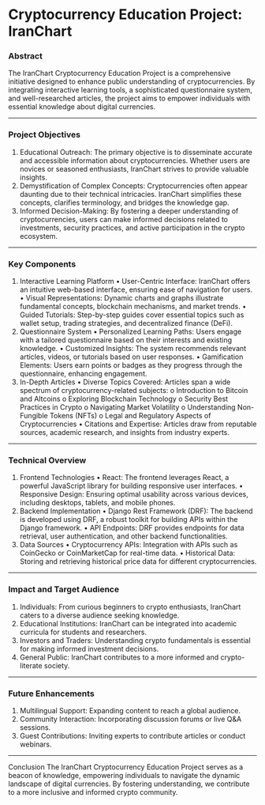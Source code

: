 # Cryptocurrency Education Project: IranChart
### Abstract
The IranChart Cryptocurrency Education Project is a comprehensive initiative designed to enhance public understanding of cryptocurrencies. By integrating interactive learning tools, a sophisticated questionnaire system, and well-researched articles, the project aims to empower individuals with essential knowledge about digital currencies.
________________________________________
### Project Objectives
1.	Educational Outreach: The primary objective is to disseminate accurate and accessible information about cryptocurrencies. Whether users are novices or seasoned enthusiasts, IranChart strives to provide valuable insights.
2.	Demystification of Complex Concepts: Cryptocurrencies often appear daunting due to their technical intricacies. IranChart simplifies these concepts, clarifies terminology, and bridges the knowledge gap.
3.	Informed Decision-Making: By fostering a deeper understanding of cryptocurrencies, users can make informed decisions related to investments, security practices, and active participation in the crypto ecosystem.
________________________________________
### Key Components
1. Interactive Learning Platform
•	User-Centric Interface: IranChart offers an intuitive web-based interface, ensuring ease of navigation for users.
•	Visual Representations: Dynamic charts and graphs illustrate fundamental concepts, blockchain mechanisms, and market trends.
•	Guided Tutorials: Step-by-step guides cover essential topics such as wallet setup, trading strategies, and decentralized finance (DeFi).
2. Questionnaire System
•	Personalized Learning Paths: Users engage with a tailored questionnaire based on their interests and existing knowledge.
•	Customized Insights: The system recommends relevant articles, videos, or tutorials based on user responses.
•	Gamification Elements: Users earn points or badges as they progress through the questionnaire, enhancing engagement.
3. In-Depth Articles
•	Diverse Topics Covered: Articles span a wide spectrum of cryptocurrency-related subjects:
o	Introduction to Bitcoin and Altcoins
o	Exploring Blockchain Technology
o	Security Best Practices in Crypto
o	Navigating Market Volatility
o	Understanding Non-Fungible Tokens (NFTs)
o	Legal and Regulatory Aspects of Cryptocurrencies
•	Citations and Expertise: Articles draw from reputable sources, academic research, and insights from industry experts.
________________________________________
### Technical Overview
1. Frontend Technologies
•	React: The frontend leverages React, a powerful JavaScript library for building responsive user interfaces.
•	Responsive Design: Ensuring optimal usability across various devices, including desktops, tablets, and mobile phones.
2. Backend Implementation
•	Django Rest Framework (DRF): The backend is developed using DRF, a robust toolkit for building APIs within the Django framework.
•	API Endpoints: DRF provides endpoints for data retrieval, user authentication, and other backend functionalities.
3. Data Sources
•	Cryptocurrency APIs: Integration with APIs such as CoinGecko or CoinMarketCap for real-time data.
•	Historical Data: Storing and retrieving historical price data for different cryptocurrencies.
________________________________________
### Impact and Target Audience
1.	Individuals: From curious beginners to crypto enthusiasts, IranChart caters to a diverse audience seeking knowledge.
2.	Educational Institutions: IranChart can be integrated into academic curricula for students and researchers.
3.	Investors and Traders: Understanding crypto fundamentals is essential for making informed investment decisions.
4.	General Public: IranChart contributes to a more informed and crypto-literate society.
________________________________________
### Future Enhancements
1.	Multilingual Support: Expanding content to reach a global audience.
2.	Community Interaction: Incorporating discussion forums or live Q&A sessions.
3.	Guest Contributions: Inviting experts to contribute articles or conduct webinars.
________________________________________
Conclusion
The IranChart Cryptocurrency Education Project serves as a beacon of knowledge, empowering individuals to navigate the dynamic landscape of digital currencies. By fostering understanding, we contribute to a more inclusive and informed crypto community.

